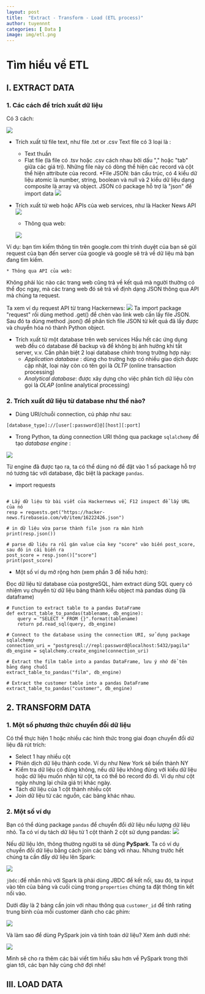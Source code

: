 ```yaml
---
layout: post
title:  "Extract - Transform - Load (ETL process)"
author: tuyennnt
categories: [ Data ]
image: img/etl.png
---
```


# Tìm hiểu về ETL 

## I. EXTRACT DATA 

### 1. Các cách để trích xuất dữ liệu
Có 3 cách: 

![](img/extract.png)

* Trích xuất từ file text, như file .txt or .csv
Text file có 3 loại là : 
  	* Text thuần
  	* Flat file (là file có .tsv hoặc .csv cách nhau bởi dấu "," hoặc "tab" giữa các giá trị). Những file này có dòng thể hiện các record và cột thể hiện attribute của record.
  	*File JSON: bán cấu trúc, có 4 kiểu dữ liệu atomic là number, string, boolean và null và 2 kiểu dữ liệu dạng composite là array và object.
  	JSON có package hỗ trợ là "json" để import data
  	![](img/load-json.png)
  	
* Trích xuất từ web hoặc APIs của web services, như là Hacker News API
![](img/web-extract.png)
	* Thông qua web: 
	
	![](img/data-web.png)

Ví dụ: bạn tìm kiếm thông tin trên google.com thì trình duyệt của bạn sẽ gửi request của bạn đến server của google và google sẽ trả về dữ liệu mà bạn đang tìm kiếm.

	* Thông qua API của web:

Không phải lúc nào các trang web cũng trả về kết quả mà người thường có thể đọc ngay, mà các trang web đó sẽ trả về định dạng JSON thông qua API mà chúng ta request.

Ta xem ví dụ request API từ trang Hackernews:
![](img/api-request.png)
Ta import package "request" rồi dùng method .get() để chèn vào link web cần lấy file JSON. 
Sau đó ta dùng method .json() để phân tích file JSON từ kết quả đã lấy được và chuyển hóa nó thành Python object. 

* Trích xuất từ một database trên web services 
Hầu hết các ứng dụng web đều có database để backup và để không bị ảnh hưởng khi tắt server, v.v. Cần phân biệt 2 loại database chính trong trường hợp này:
	* *Application database* : dùng cho trường hợp có nhiều giao dịch được cập nhật, loại này còn có tên gọi là *OLTP* (online transaction processing)
	* *Analytical database*: được xây dựng cho việc phân tích dữ liệu còn gọi là *OLAP* (online analytical processing)

### 2. Trích xuất dữ liệu từ database như thế nào?

* Dùng URI/chuỗi connection, cú pháp như sau:
```
[database_type]://[user[:password]@][host][:port]
```
* Trong Python, ta dùng connection URI thông qua package ``sqlalchemy`` để tạo *database engine* :

![](img/create-engine.png)

Từ engine đã được tạo ra, ta có thể dùng nó để đặt vào 1 số package hỗ trợ nó tương tác với database, đặc biệt là package ``pandas``.
 


* import requests
```

# Lấy dữ liệu từ bài viết của Hackernews về, F12 inspect để lấy URL của nó
resp = requests.get("https://hacker-news.firebaseio.com/v0/item/16222426.json")

# in dữ liệu vừa parse thành file json ra màn hình 
print(resp.json())

# parse dữ liệu ra rồi gán value của key "score" vào biến post_score, sau đó in cái biến ra  
post_score = resp.json()["score"]
print(post_score)
```


* Một số ví dụ mở rộng hơn (xem phần 3 để hiểu hơn):

Đọc dữ liệu từ database của postgreSQL, hàm extract dùng SQL query có nhiệm vụ chuyển từ dữ liệu bảng thành kiểu object mà pandas dùng (là dataframe)

```
# Function to extract table to a pandas DataFrame
def extract_table_to_pandas(tablename, db_engine):
    query = "SELECT * FROM {}".format(tablename)
    return pd.read_sql(query, db_engine)

# Connect to the database using the connection URI, sử dụng package sqlalchemy
connection_uri = "postgresql://repl:password@localhost:5432/pagila" 
db_engine = sqlalchemy.create_engine(connection_uri)

# Extract the film table into a pandas DataFrame, lưu ý nhớ để tên bảng dạng chuỗi
extract_table_to_pandas("film", db_engine)

# Extract the customer table into a pandas DataFrame
extract_table_to_pandas("customer", db_engine)
```

## 2. TRANSFORM DATA
### 1. Một số phương thức chuyển đổi dữ liệu
Có thể thực hiện 1 hoặc nhiều các hình thức trong giai đoạn chuyển đổi dữ liệu đã rút trích:

* Select 1 hay nhiều cột
* Phiên dịch dữ liệu thành code. Ví dụ như New York sẽ biến thành NY
* Kiểm tra dữ liệu có đúng không, nếu dữ liệu không đúng với kiểu dữ liệu hoặc dữ liệu muốn nhận từ cột, ta có thể bỏ record đó đi. Ví dụ như cột ngày nhưng lại chứa giá trị khác ngày.
* Tách dữ liệu của 1 cột thành nhiều cột
* Join dữ liệu từ các nguồn, các bảng khác nhau.

### 2. Một số ví dụ

Bạn có thể dùng package ``pandas`` để chuyển đổi dữ liệu nếu lượng dữ liệu nhỏ. Ta có ví dụ tách dữ liệu từ 1 cột thành 2 cột sử dụng pandas:
![](img/split-pandas.png)

Nếu dữ liệu lớn, thông thường người ta sẽ dùng **PySpark**. Ta có ví dụ chuyển đổi dữ liệu bằng cách join các bảng với nhau. 
Nhưng trước hết chúng ta cần đẩy dữ liệu lên Spark:

![](img/extract-pyspark.png)

``jbdc:``để nhắn nhủ với Spark là phải dùng JBDC để kết nối, sau đó, ta input vào tên của bảng và cuối cùng trong ``properties`` chúng ta đặt thông tin kết nối vào.

 Dưới đây là 2 bảng cần join với nhau thông qua ``customer_id`` để tính rating trung bình của mỗi customer dành cho các phim:
 
 ![](img/rating-join.png)
 
 
 Và làm sao để dùng PySpark join và tính toán dữ liệu? Xem ảnh dưới nhé:
 
![](img/join-pyspark.png)

Mình sẽ cho ra thêm các bài viết tìm hiểu sâu hơn về PySpark trong thời gian tới, các bạn hãy cùng chờ đợi nhé! 


## III. LOAD DATA




